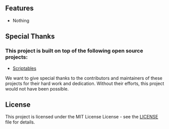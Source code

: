 ## Features

- Nothing

## Special Thanks

### This project is built on top of the following open source projects:

- [Scriptables](https://github.com/im3x/Scriptables)

We want to give special thanks to the contributors and maintainers of these projects for their hard work and dedication. Without their efforts, this project would not have been possible.

## License

This project is licensed under the MIT License License - see the [LICENSE](../LICENSE) file for details.
